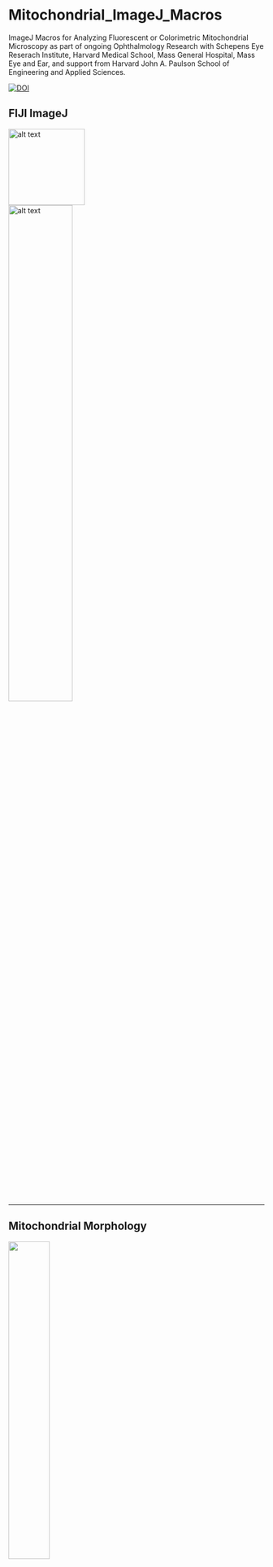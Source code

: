 # Mitochondrial_ImageJ_Macros
ImageJ Macros for Analyzing Fluorescent or Colorimetric Mitochondrial Microscopy as part of ongoing Ophthalmology Research with Schepens Eye Reserach Institute, Harvard Medical School, Mass General Hospital, Mass Eye and Ear, and support from Harvard John A. Paulson School of Engineering and Applied Sciences.

[![DOI](https://zenodo.org/badge/244519845.svg)](https://zenodo.org/badge/latestdoi/244519845)

## FIJI ImageJ
 <img src="https://imagej.net/_images/a/ae/Fiji-icon.png" alt="alt text" height="150px"> <br/>
 <img src="https://i.ytimg.com/vi/1Xd_sLPwPp8/maxresdefault.jpg" alt="alt text" width="50%"> <br/>

---
## Mitochondrial Morphology
 <div class="responsive-image">
  <picture style="padding-top: 40%">
    <img src="https://static4.olympus-lifescience.com/data/olympusmicro/galleries/confocal/cells/muntjac/images/muntjacexlarge2.jpg?rev=52EA" width="40%">
  </picture>
</div>

---
## Super-resolution Fluorescence Microscopy
 <img src="https://thumbnails-visually.netdna-ssl.com/the-fluorescence-microscope_56b1aec67dda3_w1500.png" alt="alt text" width="50%"> <br/>

---
## Affiliations and Acknowledgements
<p>
  <span>
  <div>
  </div>

  <img src="https://static.projects.iq.harvard.edu/files/styles/os_files_large/public/jurkunaslab/files/hms-dept-of-ophthalmology-header_1_0.png?m=1468002348&itok=LU1fMHSR" alt="alt text" width="40%" style="margin: 5px; padding: 15px"> 
  <img src="https://upload.wikimedia.org/wikipedia/en/thumb/3/31/Mass_Eye_and_Ear_logo.png/880px-Mass_Eye_and_Ear_logo.png" alt="alt text" height="80px" style="margin: 5px; padding: 15px">  <br/>
   <img src="https://png2.cleanpng.com/sh/019a8f8df7def541846e404582e9bb27/L0KzQYm3U8MxN5lAiZH0aYP2gLBuTfhieqdmitY2anBrfn7oTgBifZ14h9C2c3Prf7FzTf9nNZZzf9t3ZXX1ebBuTfFvbF54jOdteT24cbPsUsRiOWI3e6NsOT68SIe4WcU3P2I6SqQ9MUC5RYi3V8Y5NqFzf3==/kisspng-harvard-john-a-paulson-school-of-engineering-and-study-5abe24a112c1c9.9861956715224106570768.png" alt="alt text" height="100px" style="margin: 5px; padding: 20px">
  <img src="https://static.scholar.harvard.edu/files/styles/os_files_xxlarge/public/florianfintelmann/files/mgh_clear_background_large.png?m=1515673739&itok=UTssvlKV" alt="alt text" width="40%" style="margin: 5px; padding: 15px"> 
  </span>
 </p> 
 
  ---
  
The authors have no conflicts of interest or financial disclosures. Please contact research institute for up-to-date information of funding and supporting parties. Human ethics was approved by the Mass General Research Ethics Consultation Unit.
